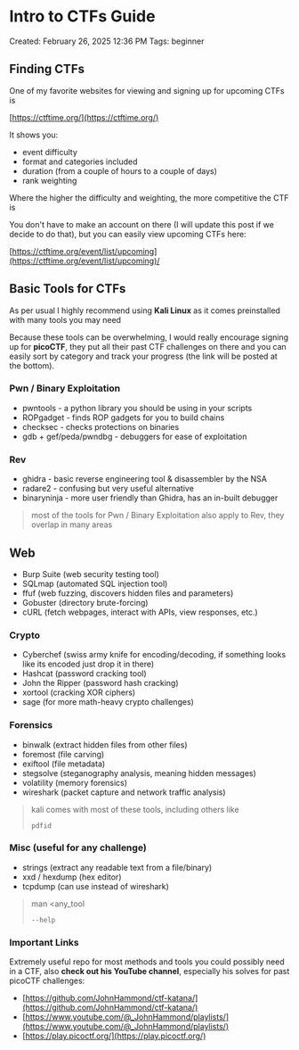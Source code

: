 # Intro to CTFs Guide

Created: February 26, 2025 12:36 PM
Tags: beginner

## Finding CTFs

One of my favorite websites for viewing and signing up for upcoming CTFs is

[https://ctftime.org/](https://ctftime.org/)

It shows you:

- event difficulty
- format and categories included
- duration (from a couple of hours to a couple of days)
- rank weighting

Where the higher the difficulty and weighting, the more competitive the CTF is

You don't have to make an account on there (I will update this post if we decide to do that), but you can easily view upcoming CTFs here:

[https://ctftime.org/event/list/upcoming](https://ctftime.org/event/list/upcoming)/

## Basic Tools for CTFs

As per usual I highly recommend using **Kali Linux** as it comes preinstalled with many tools you may need

Because these tools can be overwhelming, I would really encourage signing up for **picoCTF**, they put all their past CTF challenges on there and you can easily sort by category and track your progress (the link will be posted at the bottom).

### **Pwn / Binary Exploitation**

- pwntools - a python library you should be using in your scripts
- ROPgadget - finds ROP gadgets for you to build chains
- checksec - checks protections on binaries
- gdb + gef/peda/pwndbg - debuggers for ease of exploitation

### **Rev**

- ghidra - basic reverse engineering tool & disassembler by the NSA
- radare2 - confusing but very useful alternative
- binaryninja - more user friendly than Ghidra, has an in-built debugger

> most of the tools for Pwn / Binary Exploitation also apply to Rev, they overlap in many areas
> 

## **Web**

- Burp Suite (web security testing tool)
- SQLmap (automated SQL injection tool)
- ffuf (web fuzzing, discovers hidden files and parameters)
- Gobuster (directory brute-forcing)
- cURL (fetch webpages, interact with APIs, view responses, etc.)

### **Crypto**

- Cyberchef (swiss army knife for encoding/decoding, if something looks like its encoded just drop it in there)
- Hashcat (password cracking tool)
- John the Ripper (password hash cracking)
- xortool (cracking XOR ciphers)
- sage (for more math-heavy crypto challenges)

### **Forensics**

- binwalk (extract hidden files from other files)
- foremost (file carving)
- exiftool (file metadata)
- stegsolve (steganography analysis, meaning hidden messages)
- volatility (memory forensics)
- wireshark (packet capture and network traffic analysis)

> kali comes with most of these tools, including others like
> 
> 
> ```
> pdfid
> 
> ```
> 

### **Misc (useful for any challenge)**

- strings (extract any readable text from a file/binary)
- xxd / hexdump (hex editor)
- tcpdump (can use instead of wireshark)

> man <any_tool
> 
> 
> ```
> --help
> 
> ```
> 

### **Important Links**

Extremely useful repo for most methods and tools you could possibly need in a CTF, also **check out his YouTube channel**, especially his solves for past picoCTF challenges:

- [https://github.com/JohnHammond/ctf-katana/](https://github.com/JohnHammond/ctf-katana/)
- [https://www.youtube.com/@_JohnHammond/playlists/](https://www.youtube.com/@_JohnHammond/playlists/)
- [https://play.picoctf.org/](https://play.picoctf.org/)
